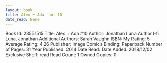 ```yaml
---
layout: book
title: Alex + Ada  no. 10
date_read: None
---
```


Book Id: 23551515
Title: Alex + Ada #10
Author: Jonathan Luna
Author l-f: Luna, Jonathan
Additional Authors: Sarah Vaughn
ISBN: 
My Rating: 5
Average Rating: 4.26
Publisher: Image Comics
Binding: Paperback
Number of Pages: 31
Year Published: 2014
Date Read: 
Date Added: 2018/12/02
Exclusive Shelf: read
Read Count: 1
Owned Copies: 0

